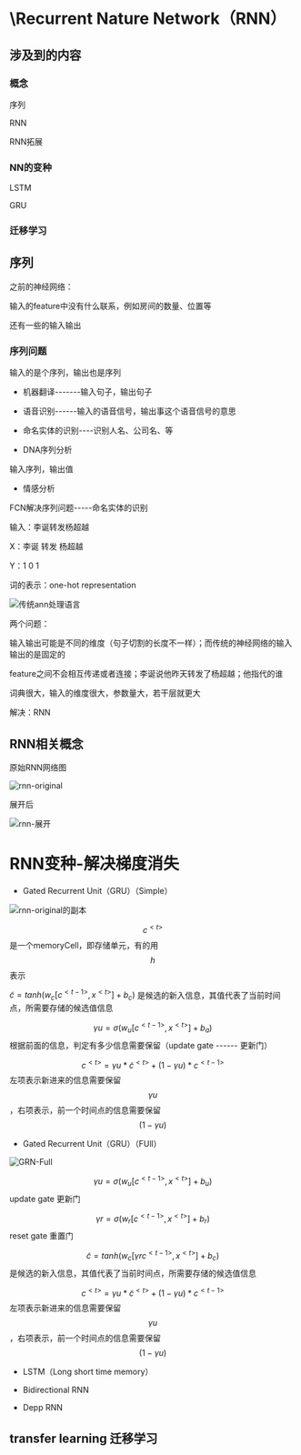# \Recurrent Nature Network（RNN）

## 涉及到的内容

### 概念

序列

RNN

RNN拓展

### NN的变种

LSTM

GRU

### 迁移学习



## 序列 

之前的神经网络：

输入的feature中没有什么联系，例如房间的数量、位置等

还有一些的输入输出

### 序列问题

输入的是个序列，输出也是序列

- 机器翻译-------输入句子，输出句子

- 语音识别------输入的语音信号，输出事这个语音信号的意思

- 命名实体的识别----识别人名、公司名、等

- DNA序列分析

输入序列，输出值

- 情感分析

FCN解决序列问题-----命名实体的识别

输入：李诞转发杨超越

X：李诞 	转发	杨超越

Y：1	0	1

词的表示：one-hot representation

![传统ann处理语言](传统ann处理语言.png)

两个问题：

输入输出可能是不同的维度（句子切割的长度不一样）；而传统的神经网络的输入输出的是固定的

feature之间不会相互传递或者连接；李诞说他昨天转发了杨超越；他指代的谁

词典很大，输入的维度很大，参数量大，若干层就更大

解决：RNN

## RNN相关概念

原始RNN网络图

![rnn-original](rnn-original.png)

展开后

![rnn-展开](rnn-展开.png)

# RNN变种-解决梯度消失

- Gated Recurrent Unit（GRU）（Simple）

![rnn-original的副本](GRN.png)

$$
 c^{<t>} 
$$
是一个memoryCell，即存储单元，有的用$$ h $$表示

 $\tilde{c} = tanh(w_c[c^{<t-1>},x^{<t>}]+b_c)$ 是候选的新入信息，其值代表了当前时间点，所需要存储的候选值信息

$$ \gamma u = \sigma(w_u[c^{<t-1>},x^{<t>}]+b_a) $$ 根据前面的信息，判定有多少信息需要保留（update gate ------ 更新门）

$$c^{<t>}=\gamma u*\tilde{c}^{<t>}+(1-\gamma u)*c^{<t-1>} $$ 左项表示新进来的信息需要保留$$ \gamma u$$，右项表示，前一个时间点的信息需要保留$$(1-\gamma u) $$



- Gated Recurrent Unit（GRU）（FUll）

![GRN-Full](GRN-Full.png)





$$ \gamma u = \sigma(w_u[c^{<t-1>},x^{<t>}]+b_u) $$  update gate 更新门

$$ \gamma r = \sigma(w_r[c^{<t-1>},x^{<t>}]+b_r) $$  reset gate  重置门

$$ \tilde{c} = tanh(w_c[\gamma r c^{<t-1>},x^{<t>}]+b_c) $$ 是候选的新入信息，其值代表了当前时间点，所需要存储的候选值信息

$$c^{<t>}=\gamma u*\tilde{c}^{<t>}+(1-\gamma u)*c^{<t-1>} $$ 左项表示新进来的信息需要保留$$ \gamma u$$，右项表示，前一个时间点的信息需要保留$$(1-\gamma u) $$

- LSTM（Long short time memory）

- Bidirectional RNN

- Depp RNN 

  

## transfer learning 迁移学习















